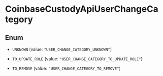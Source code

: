 
# CoinbaseCustodyApiUserChangeCategory

## Enum


* `UNKNOWN` (value: `"USER_CHANGE_CATEGORY_UNKNOWN"`)

* `TO_UPDATE_ROLE` (value: `"USER_CHANGE_CATEGORY_TO_UPDATE_ROLE"`)

* `TO_REMOVE` (value: `"USER_CHANGE_CATEGORY_TO_REMOVE"`)



